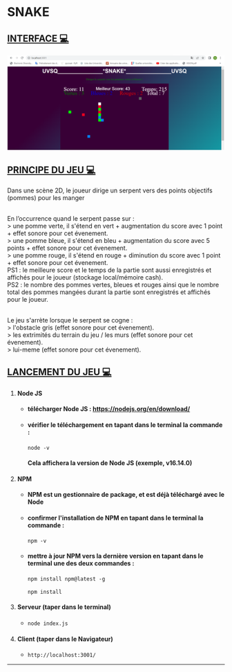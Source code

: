 # SNAKE

## <u> INTERFACE 💻</u>

![Interfece de l'application](__SNAKE__README.png)

## <u> PRINCIPE DU JEU 💻</u> 

Dans une scène 2D, le joueur dirige un serpent vers des points objectifs (pommes) pour les manger 

<br> En l’occurrence quand le serpent passe sur : 
  <br> > une pomme verte, il s'étend en vert + augmentation du score avec 1 point + effet sonore pour cet évenement.
  <br> > une pomme bleue, il s'étend en bleu + augmentation du score avec 5 points + effet sonore pour cet évenement.
  <br> > une pomme rouge, il s'étend en rouge + diminution du score avec 1 point + effet sonore pour cet évenement.
<br> PS1 : le meilleure score et le temps de la partie sont aussi enregistrés et affichés pour le joueur (stockage local/mémoire cash).
<br> PS2 : le nombre des pommes vertes, bleues et rouges ainsi que le nombre total des pommes mangées durant la partie sont enregistrés et affichés pour le joueur.

<br> Le jeu s'arrète lorsque le serpent se cogne : 
  <br> >  l'obstacle gris (effet sonore pour cet évenement).
  <br> >  les extrimités du terrain du jeu / les murs (effet sonore pour cet évenement). 
  <br> >  lui-meme (effet sonore pour cet évenement). 
           

## <u> LANCEMENT DU JEU 💻</u>

1. #### Node JS

   - #### télécharger Node JS : https://nodejs.org/en/download/

   - #### vérifier le téléchargement en tapant dans le terminal la commande :

     ```
     node -v
     ```

     #### Cela affichera la version de Node JS (exemple, v16.14.0)

2. #### NPM

   - #### NPM est un gestionnaire de package, et est déjà téléchargé avec le Node

   - #### confirmer l'installation de NPM en tapant dans le terminal la commande  :

     ```
     npm -v
     ```

   - #### mettre à jour NPM vers la dernière version en tapant dans le terminal une des deux commandes :

     ```
     npm install npm@latest -g 
     ```
     ```
     npm install 
     ```

3. #### Serveur (taper dans le terminal)
   - ####

      ```
      node index.js 
      ```

4. #### Client (taper dans le Navigateur)
   - ####

      ```
      http://localhost:3001/ 
      ```
------






